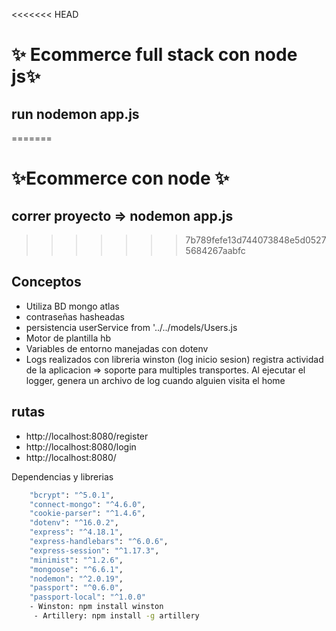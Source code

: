 <<<<<<< HEAD
# ✨ Ecommerce full stack con node js✨
## run nodemon app.js 
=======
# ✨Ecommerce con node ✨
##  correr proyecto =>  nodemon app.js 
>>>>>>> 7b789fefe13d744073848e5d05275684267aabfc


## Conceptos
- Utiliza BD mongo atlas
- contraseñas hasheadas 
- persistencia userService from '../../models/Users.js
- Motor de plantilla hb
- Variables de entorno manejadas con dotenv 
- Logs realizados con libreria winston (log inicio sesion) registra actividad de la aplicacion => soporte para multiples transportes. Al ejecutar el logger, genera un archivo de log cuando alguien visita el home

## rutas
- http://localhost:8080/register
- http://localhost:8080/login
- http://localhost:8080/

Dependencias y librerias

```sh
    "bcrypt": "^5.0.1",
    "connect-mongo": "^4.6.0",
    "cookie-parser": "^1.4.6",
    "dotenv": "^16.0.2",
    "express": "^4.18.1",
    "express-handlebars": "^6.0.6",
    "express-session": "^1.17.3",
    "minimist": "^1.2.6",
    "mongoose": "^6.6.1",
    "nodemon": "^2.0.19",
    "passport": "^0.6.0",
    "passport-local": "^1.0.0"
    - Winston: npm install winston
     - Artillery: npm install -g artillery


```
